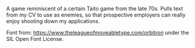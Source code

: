 A game reminiscent of a certain Taito game from the late 70s. Pulls text from my
CV to use as enemies, so that prospective employers can really enjoy shooting
down my applications.

Font from: https://www.theleagueofmoveabletype.com/orbitron under the SIL Open
Font License.